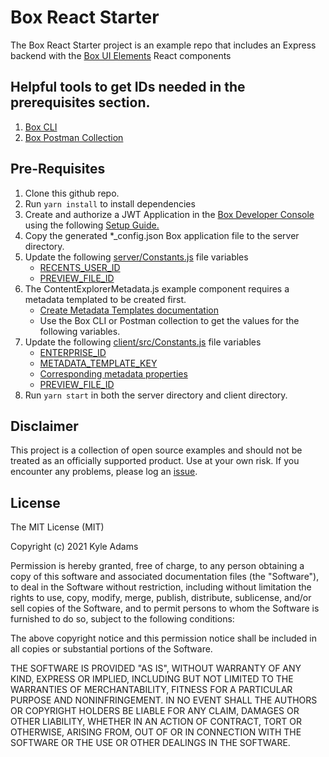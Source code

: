 # Box React Starter
The Box React Starter project is an example repo that includes an Express backend with the [Box UI Elements](https://github.com/box/box-ui-elements) React components


## Helpful tools to get IDs needed in the prerequisites section.
1. [Box CLI](https://developer.box.com/guides/tooling/cli/)
2. [Box Postman Collection](https://developer.box.com/guides/tooling/postman/)

## Pre-Requisites

1. Clone this github repo.
2. Run `yarn install` to install dependencies
3. Create and authorize a JWT Application in the [Box Developer Console](https://account.box.com/developers/services) using the following [Setup Guide.](https://developer.box.com/en/guides/applications/custom-apps/jwt-setup/)
4. Copy the generated *_config.json Box application file to the server directory.
5. Update the following [server/Constants.js](/server/Constants.js) file variables
    * [RECENTS_USER_ID](https://github.com/kylefernandadams/box-react-starter/blob/main/server/Constants.js#L4)
    * [PREVIEW_FILE_ID](https://github.com/kylefernandadams/box-react-starter/blob/main/server/Constants.js#L7)
6. The ContentExplorerMetadata.js example component requires a metadata templated to be created first. 
    * [Create Metadata Templates documentation](https://support.box.com/hc/en-us/articles/360044194033-Customizing-Metadata-Templates)
    * Use the Box CLI or Postman collection to get the values for the following variables.
6. Update the following [client/src/Constants.js](/client/src/Constants.js) file variables
    * [ENTERPRISE_ID](https://github.com/kylefernandadams/box-react-starter/blob/main/client/src/Constants.js#L13)
    * [METADATA_TEMPLATE_KEY](https://github.com/kylefernandadams/box-react-starter/blob/main/client/src/Constants.js#L14)
    * [Corresponding metadata properties](https://github.com/kylefernandadams/box-react-starter/blob/main/client/src/Constants.js#L15)
    * [PREVIEW_FILE_ID](https://github.com/kylefernandadams/box-react-starter/blob/main/client/src/Constants.js#L8)
7. Run `yarn start` in both the server directory and client directory.


## Disclaimer
This project is a collection of open source examples and should not be treated as an officially supported product. Use at your own risk. If you encounter any problems, please log an [issue](https://github.com/kylefernandadams/box-react-starter/issues).

## License

The MIT License (MIT)

Copyright (c) 2021 Kyle Adams

Permission is hereby granted, free of charge, to any person obtaining a copy of this software and associated documentation files (the "Software"), to deal in the Software without restriction, including without limitation the rights to use, copy, modify, merge, publish, distribute, sublicense, and/or sell copies of the Software, and to permit persons to whom the Software is furnished to do so, subject to the following conditions:

The above copyright notice and this permission notice shall be included in all copies or substantial portions of the Software.

THE SOFTWARE IS PROVIDED "AS IS", WITHOUT WARRANTY OF ANY KIND, EXPRESS OR IMPLIED, INCLUDING BUT NOT LIMITED TO THE WARRANTIES OF MERCHANTABILITY, FITNESS FOR A PARTICULAR PURPOSE AND NONINFRINGEMENT. IN NO EVENT SHALL THE AUTHORS OR COPYRIGHT HOLDERS BE LIABLE FOR ANY CLAIM, DAMAGES OR OTHER LIABILITY, WHETHER IN AN ACTION OF CONTRACT, TORT OR OTHERWISE, ARISING FROM, OUT OF OR IN CONNECTION WITH THE SOFTWARE OR THE USE OR OTHER DEALINGS IN THE SOFTWARE.
